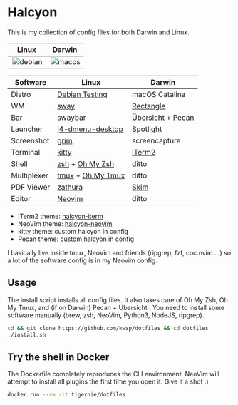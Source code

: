 # Halcyon

This is my collection of config files for both Darwin and Linux.

| **Linux**                                                                                                   | **Darwin**                                                                                                 |
| ----------------------------------------------------------------------------------------------------------- | ---------------------------------------------------------------------------------------------------------- |
| <img src="https://github.com/kwsp/halcyon-assets/raw/master/halcyon-debian.png" alt="debian" align="right"> | <img src="https://github.com/kwsp/halcyon-assets/raw/master/macOS-neofetch.png" alt="macos" align="right"> |

| Software    | Linux                                                                                 | Darwin                                                                                   |
| ----------- | ------------------------------------------------------------------------------------- | ---------------------------------------------------------------------------------------- |
| Distro      | [Debian Testing](https://www.debian.org/releases/testing/)                            | macOS Catalina                                                                           |
| WM          | [sway](https://github.com/swaywm/sway)                                                | [Rectangle](https://rectangleapp.com/)                                                   |
| Bar         | swaybar                                                                               | [Übersicht](http://tracesof.net/uebersicht/) + [Pecan](https://github.com/zzzeyez/Pecan) |
| Launcher    | [j4-dmenu-desktop](https://github.com/enkore/j4-dmenu-desktop)                        | Spotlight                                                                                |
| Screenshot  | [grim](https://github.com/emersion/grim)                                              | screencapture                                                                            |
| Terminal    | [kitty](https://sw.kovidgoyal.net/kitty/)                                             | [iTerm2](https://iterm2.com/)                                                            |
| Shell       | [zsh](http://www.zsh.org/) + [Oh My Zsh](https://ohmyz.sh/)                           | ditto                                                                                    |
| Multiplexer | [tmux](https://github.com/tmux/tmux) + [Oh My Tmux](https://github.com/gpakosz/.tmux) | ditto                                                                                    |
| PDF Viewer  | [zathura](https://pwmt.org/projects/zathura/)                                         | [Skim](https://skim-app.sourceforge.io/)                                                 |
| Editor      | [Neovim](https://neovim.io/)                                                          | ditto                                                                                    |

- iTerm2 theme: [halcyon-iterm](https://github.com/bchiang7/halcyon-iterm)
- NeoVim theme: [halcyon-neovim](https://github.com/kwsp/halcyon-neovim)
- kitty theme: custom halcyon in config
- Pecan theme: custom halcyon in config

I basically live inside tmux, NeoVim and friends (ripgrep, fzf, coc.nvim ...) so a lot of the software config is in my Neovim config.

## Usage

The install script installs all config files. It also takes care of Oh My Zsh, Oh My Tmux, and (if on Darwin) Pecan + Übersicht . You need to install some software manually (brew, zsh, NeoVim, Python3, NodeJS, ripgrep).

```bash
cd && git clone https://github.com/kwsp/dotfiles && cd dotfiles
./install.sh
```

## Try the shell in Docker

The Dockerfile completely reproduces the CLI environment. NeoVim will attempt to install all plugins the first time you open it. Give it a shot :)

```bash
docker run --rm -it tigernie/dotfiles
```
